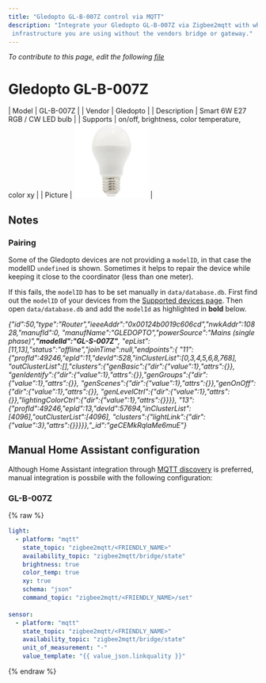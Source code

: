 ```yaml
---
title: "Gledopto GL-B-007Z control via MQTT"
description: "Integrate your Gledopto GL-B-007Z via Zigbee2mqtt with whatever smart home
 infrastructure you are using without the vendors bridge or gateway."
---
```


*To contribute to this page, edit the following
[file](https://github.com/Koenkk/zigbee2mqtt.io/blob/master/docgen/device_page_notes.js)*

# Gledopto GL-B-007Z

| Model | GL-B-007Z  |
| Vendor  | Gledopto  |
| Description | Smart 6W E27 RGB / CW LED bulb |
| Supports | on/off, brightness, color temperature, color xy |
| Picture | ![Gledopto GL-B-007Z](../images/devices/GL-B-007Z.jpg) |

## Notes


### Pairing
Some of the Gledopto devices are not providing a `modelID`, in that case the modelID `undefined` is shown.
Sometimes it helps to repair the device while keeping it close to the coordinator (less than one meter).

If this fails, the `modelID` has to be set manually in `data/database.db`.
First find out the `modelID` of your devices from
the [Supported devices page](../information/supported_devices.md).
Then open `data/database.db` and add the `modelId` as highlighted in **bold** below.

*{"id":50,"type":"Router","ieeeAddr":"0x00124b0019c606cd","nwkAddr":10828,"manufId":0,
"manufName":"GLEDOPTO","powerSource":"Mains (single phase)",**"modelId":"GL-S-007Z"**,
"epList":[11,13],"status":"offline","joinTime":null,"endpoints":{
"11":{"profId":49246,"epId":11,"devId":528,"inClusterList":[0,3,4,5,6,8,768],
"outClusterList":[],"clusters":{"genBasic":{"dir":{"value":1},"attrs":{}},
"genIdentify":{"dir":{"value":1},"attrs":{}},"genGroups":{"dir":{"value":1},"attrs":{}},
"genScenes":{"dir":{"value":1},"attrs":{}},"genOnOff":{"dir":{"value":1},"attrs":{}},
"genLevelCtrl":{"dir":{"value":1},"attrs":{}},"lightingColorCtrl":{"dir":{"value":1},"attrs":{}}}},
"13":{"profId":49246,"epId":13,"devId":57694,"inClusterList":[4096],"outClusterList":[4096],
"clusters":{"lightLink":{"dir":{"value":3},"attrs":{}}}}},"_id":"geCEMkRqlaMe6muE"}*


## Manual Home Assistant configuration
Although Home Assistant integration through [MQTT discovery](../integration/home_assistant) is preferred,
manual integration is possbile with the following configuration:


### GL-B-007Z
{% raw %}
```yaml
light:
  - platform: "mqtt"
    state_topic: "zigbee2mqtt/<FRIENDLY_NAME>"
    availability_topic: "zigbee2mqtt/bridge/state"
    brightness: true
    color_temp: true
    xy: true
    schema: "json"
    command_topic: "zigbee2mqtt/<FRIENDLY_NAME>/set"

sensor:
  - platform: "mqtt"
    state_topic: "zigbee2mqtt/<FRIENDLY_NAME>"
    availability_topic: "zigbee2mqtt/bridge/state"
    unit_of_measurement: "-"
    value_template: "{{ value_json.linkquality }}"
```
{% endraw %}


